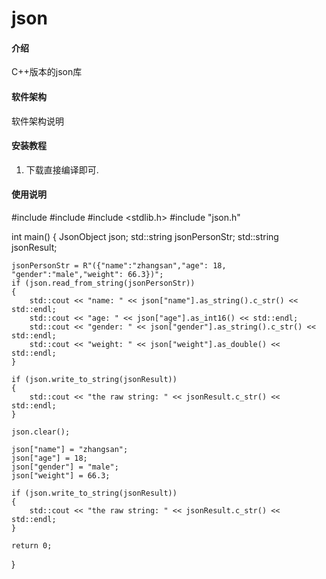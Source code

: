 # json

#### 介绍
C++版本的json库

#### 软件架构
软件架构说明


#### 安装教程

1.  下载直接编译即可.

#### 使用说明

#include <iostream>
#include <string>
#include <stdlib.h>
#include "json.h"

int main()
{
	JsonObject json;
	std::string jsonPersonStr;
	std::string jsonResult; 
	
	jsonPersonStr = R"({"name":"zhangsan","age": 18, "gender":"male","weight": 66.3})";
	if (json.read_from_string(jsonPersonStr))
	{
		std::cout << "name: " << json["name"].as_string().c_str() << std::endl;
		std::cout << "age: " << json["age"].as_int16() << std::endl;
		std::cout << "gender: " << json["gender"].as_string().c_str() << std::endl;
		std::cout << "weight: " << json["weight"].as_double() << std::endl;
	}

	if (json.write_to_string(jsonResult))
	{
		std::cout << "the raw string: " << jsonResult.c_str() << std::endl;
	}

	json.clear();

	json["name"] = "zhangsan";
	json["age"] = 18;
	json["gender"] = "male";
	json["weight"] = 66.3;

	if (json.write_to_string(jsonResult))
	{
		std::cout << "the raw string: " << jsonResult.c_str() << std::endl;
	}

    return 0;
}
